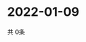 # 2022-01-09
  共 0条

  <!-- BEGIN -->
  <!-- 最后更新时间Sun Jan 09 2022 08:06:12 GMT+0000 (Coordinated Universal Time) -->
  
  <!-- END -->
  
  